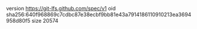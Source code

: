 version https://git-lfs.github.com/spec/v1
oid sha256:640f968869c7cdbc87e38ecbf9bb81e43a7914186110910213ea3694958d80f5
size 20574
